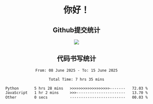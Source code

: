 <div align="center">
<h1>你好！</h1>

<h2>Github提交统计</h2>
<a href="https://github.com/ikun0014">
    <img src="https://github-readme-stats.vercel.app/api?username=ikun0014&include_all_commits=true&count_private=true&locale=cn&show_icons=true&bg_color=0,EC6C6C,FFD479,FFFC79,73FA79,73FDFF,D783FF"/>
  </a>
</div>

<div align="center">
<h2>代码书写统计</h2>
  
<!--START_SECTION:waka-->

```txt
From: 08 June 2025 - To: 15 June 2025

Total Time: 7 hrs 35 mins

Python       5 hrs 28 mins   >>>>>>>>>>>>>>>>>>-------   72.03 %
JavaScript   1 hr 2 mins     >>>----------------------   13.70 %
Other        0 secs          -------------------------   00.03 %
```

<!--END_SECTION:waka-->

</div>
